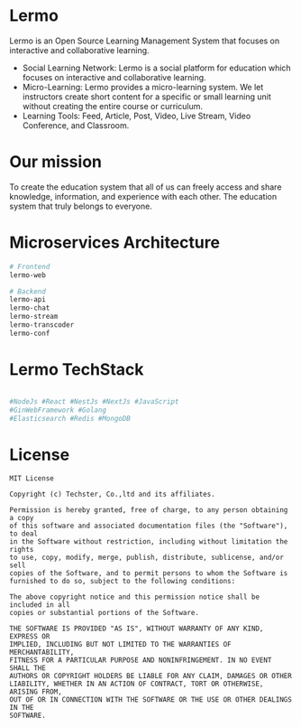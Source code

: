 # Lermo
Lermo is an Open Source Learning Management System that focuses on interactive and collaborative learning.

- Social Learning Network: Lermo is a social platform for education which focuses on interactive and collaborative learning.
- Micro-Learning: Lermo provides a micro-learning system. We let instructors create short content for a specific or small learning unit without creating the entire course or curriculum.
- Learning Tools: Feed, Article, Post, Video, Live Stream, Video Conference, and Classroom.


# Our mission

To create the education system that all of us can freely access and share knowledge, information, and experience with each other. 
The education system that truly belongs to everyone.


# Microservices Architecture

```sh
# Frontend
lermo-web

# Backend
lermo-api
lermo-chat
lermo-stream
lermo-transcoder
lermo-conf
```

# Lermo TechStack

```sh

#NodeJs #React #NestJs #NextJs #JavaScript
#GinWebFramework #Golang
#Elasticsearch #Redis #MongoDB
```

# License

```
MIT License

Copyright (c) Techster, Co.,ltd and its affiliates.

Permission is hereby granted, free of charge, to any person obtaining a copy
of this software and associated documentation files (the "Software"), to deal
in the Software without restriction, including without limitation the rights
to use, copy, modify, merge, publish, distribute, sublicense, and/or sell
copies of the Software, and to permit persons to whom the Software is
furnished to do so, subject to the following conditions:

The above copyright notice and this permission notice shall be included in all
copies or substantial portions of the Software.

THE SOFTWARE IS PROVIDED "AS IS", WITHOUT WARRANTY OF ANY KIND, EXPRESS OR
IMPLIED, INCLUDING BUT NOT LIMITED TO THE WARRANTIES OF MERCHANTABILITY,
FITNESS FOR A PARTICULAR PURPOSE AND NONINFRINGEMENT. IN NO EVENT SHALL THE
AUTHORS OR COPYRIGHT HOLDERS BE LIABLE FOR ANY CLAIM, DAMAGES OR OTHER
LIABILITY, WHETHER IN AN ACTION OF CONTRACT, TORT OR OTHERWISE, ARISING FROM,
OUT OF OR IN CONNECTION WITH THE SOFTWARE OR THE USE OR OTHER DEALINGS IN THE
SOFTWARE.
```